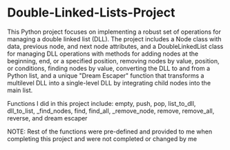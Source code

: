# Double-Linked-Lists-Project




This Python project focuses on implementing a robust set of operations for managing a double linked list (DLL). The project includes a Node class with data, previous node, and next node attributes, and a DoubleLinkedList class for managing DLL operations with methods for adding nodes at the beginning, end, or a specified position, removing nodes by value, position, or conditions, finding nodes by value, converting the DLL to and from a Python list, and a unique "Dream Escaper" function that transforms a multilevel DLL into a single-level DLL by integrating child nodes into the main list.



Functions I did in this project include: empty, push, pop, list_to_dll, dll_to_list, _find_nodes, find, find_all, _remove_node, remove, remove_all, reverse, and dream escaper

NOTE: Rest of the functions were pre-defined and provided to me when completing this project and were not completed or changed by me
